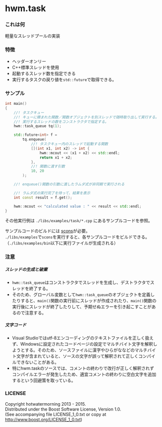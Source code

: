 hwm.task
========

### これは何

軽量なスレッドプールの実装

### 特徴

 * ヘッダーオンリー
 * C++標準スレッドを使用
 * 起動するスレッド数を指定できる
 * 実行するタスクの戻り値を`std::future`で取得できる。

### サンプル

```cpp
int main()
{
    //! タスクキュー
    //! キューに積まれた関数／関数オブジェクトを別スレッドで随時取り出して実行する。
    //! 実行するスレッドの数をコンストラクタで指定する。
    hwm::task_queue tq(1);

    std::future<int> f =
        tq.enqueue(
            //! タスクキュー内のスレッドで起動する関数
            [](int x1, int x2) -> int {
                hwm::mcout << (x1 + x2) << std::endl;
                return x1 + x2;
            },
            //! 関数に渡す引数
            10, 20
        );

    //! enqueue()関数の引数に渡したラムダ式が非同期で実行される

    //! ラムダ式の実行完了を待って、結果を表示
    int const result = f.get();

    hwm::mcout << "calculated value : " << result << std::endl;
}
```

その他実行例は `./libs/examples/task/*.cpp` にあるサンプルコードを参照。

サンプルコードのビルドには [scons](http://www.scons.org/)が必要。  
`./libs/examples`で`scons`を実行すると、各サンプルコードをビルドできる。（`./libs/examples/bin`以下に実行ファイルが生成される）

### 注意

##### スレッドの生成と破棄
 * `hwm::task_queue`はコンストラクタでスレッドを生成し、デストラクタでスレッドを終了する。
 * そのため、グローバル変数として`hwm::task_queue`のオブジェクトを定義したりすると、`main()`関数の実行前にスレッドが作成されたり、`main()`関数の実行後にスレッドが終了したりして、予期せぬエラーを引き起こすことがあるので注意する。

##### 文字コード
 * Visual Studioではutf-8エンコーディングのテキストファイルを正しく扱えず、Windowsに設定されたコードページの設定でマルチバイト文字を解釈しようとする。そのため、ソースファイルに漢字やひらがななどのマルチバイト文字が含まれていると、ソースの文字が誤って解釈されて正しくコンパイルできないことがある。
 * 特にhwm.taskのソースでは、コメントの終わりで改行が正しく解釈されずコンパイルエラーが発生したため、適宜コメントの終わりに空白文字を追加するという回避策を取っている。

### LICENSE

Copyright hotwatermorning 2013 - 2015.  
Distributed under the Boost Software License, Version 1.0.  
(See accompanying file LICENSE_1_0.txt or copy at  
http://www.boost.org/LICENSE_1_0.txt)  

